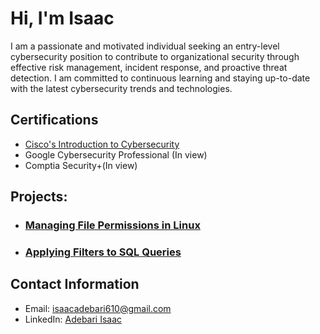 # Hi, I'm Isaac

I am a passionate and motivated individual seeking an entry-level cybersecurity position to contribute to organizational security through effective risk management, incident response, and proactive threat detection. I am committed to continuous learning and staying up-to-date with the latest cybersecurity trends and technologies.

## Certifications

- [Cisco's Introduction to Cybersecurity](https://www.credly.com/badges/20980193-d114-40b7-b2a0-be9ae60c8140/linked_in?t=rwji93)
- Google Cybersecurity Professional (In view)
- Comptia Security+(In view)

## Projects:

- ### [Managing File Permissions in Linux](https://github.com/mikeal-12/File-Permissions-in-Linux)
- ### [Applying Filters to SQL Queries](https://github.com/mikeal-12/Apply-Filters-To-SQL-Queries)



<!--
### Project Name 2

- Description: Briefly describe the project and your role.
- Technologies Used: List the technologies or tools you used.
- Link: Provide a link to the project repository or any relevant documentation. -->

## Contact Information

- Email: isaacadebari610@gmail.com
- LinkedIn: [Adebari Isaac](https://www.linkedin.com/in/adebari-isaac-590a18186)
